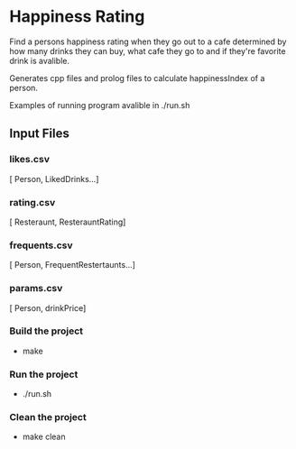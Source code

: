 # Happiness Rating 

Find a persons happiness rating when they go out to a cafe
    determined by how many drinks they can buy, what cafe
    they go to and if they're favorite drink is avalible. 

Generates cpp files and prolog files to calculate happinessIndex
    of a person.

Examples of running program avalible in ./run.sh

## Input Files

### likes.csv

[ Person, LikedDrinks...]

### rating.csv

[ Resteraunt, ResterauntRating]

### frequents.csv

[ Person, FrequentRestertaunts...]

### params.csv

[ Person, drinkPrice]

### Build the project
- make 
### Run the project
- ./run.sh
### Clean the project
- make clean
